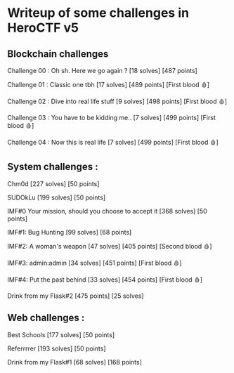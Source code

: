 # Writeup of some challenges in HeroCTF v5

## Blockchain challenges

Challenge 00 : Oh sh. Here we go again ? [18 solves] [487 points]

Challenge 01 : Classic one tbh [17 solves] [489 points] [First blood 🩸]

Challenge 02 : Dive into real life stuff [9 solves] [498 points] [First blood 🩸]

Challenge 03 : You have to be kidding me.. [7 solves] [499 points] [First blood 🩸]

Challenge 04 : Now this is real life [7 solves] [499 points] [First blood 🩸]

## System challenges :

Chm0d [227 solves] [50 points]

SUDOkLu [199 solves] [50 points]

IMF#0 Your mission, should you choose to accept it [368 solves] [50 points]

IMF#1: Bug Hunting [99 solves] [68 points]

IMF#2: A woman's weapon [47 solves] [405 points] [Second blood 🩸]

IMF#3: admin:admin [34 solves] [451 points] [First  blood 🩸]

IMF#4: Put the past behind [33 solves] [454 points] [First blood 🩸]

Drink from my Flask#2 [475 points] [25 solves]

## Web challenges :

Best Schools [177 solves] [50 points]

Referrrrer [193 solves] [50 points]

Drink from my Flask#1 [68 solves] [168 points]